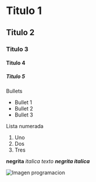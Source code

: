 # Titulo 1
## Titulo 2
### Titulo 3
#### Titulo 4
##### Titulo 5

Bullets
* Bullet 1
* Bullet 2
* Bullet 3
  
Lista numerada 
1. Uno
2. Dos
3. Tres

**negrita**
_italica texto_
***negrita italica***

![Imagen programacion](https://administraciondesistemas.com/wp-content/uploads/2024/01/lenguajes-programacion-unsplash-1024x684.jpg.avif) 
